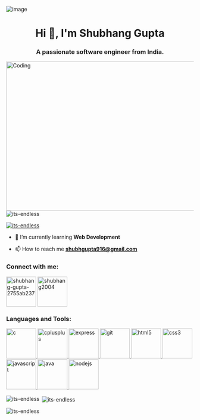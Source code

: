 ![image](https://github.com/Its-Endless/Its-Endless/assets/131682676/c42e2042-bf29-4e21-a614-3970e6f8381c)


<h1 align="center">Hi 👋, I'm Shubhang Gupta</h1>
<h3 align="center">A passionate software engineer from India.</h3>

  <img align="right" alt="Coding" width="1000" height="400" src="https://user-images.githubusercontent.com/74038190/225813708-98b745f2-7d22-48cf-9150-083f1b00d6c9.gif">

<p align="left"> <img src="https://komarev.com/ghpvc/?username=its-endless&label=Profile%20views&color=0e75b6&style=flat" alt="its-endless" /> </p>

<p align="left"> <a href="https://github.com/ryo-ma/github-profile-trophy"><img src="https://github-profile-trophy.vercel.app/?username=its-endless" alt="its-endless" /></a> </p>

- 🌱 I’m currently learning **Web Development**

- 📫 How to reach me **shubhgupta916@gmail.com**

<h3 align="left">Connect with me:</h3>
<p align="left">
<a href="https://linkedin.com/in/shubhang-gupta-2755ab237" target="blank"><img align="center" src="https://user-images.githubusercontent.com/74038190/235294012-0a55e343-37ad-4b0f-924f-c8431d9d2483.gif" alt="shubhang-gupta-2755ab237" width="80" /></a>
<a href="https://instagram.com/shubhang2004" target="blank"><img align="center" src="https://user-images.githubusercontent.com/74038190/235294013-a33e5c43-a01c-43f6-b44d-a406d8b4ab75.gif" alt="shubhang2004" width="80" /></a>
</p>

<h3 align="left">Languages and Tools:</h3>
<p align="left"> 
  <a href="https://www.cprogramming.com/" target="_blank" rel="noreferrer"> 
  <img src="https://img.icons8.com/?size=100&id=mfkStOwP4EC0&format=png&color=000000" alt="c" width="80"/> 
  </a>
  
  <a href="https://www.w3schools.com/cpp/" target="_blank" rel="noreferrer"> 
  <img src="https://img.icons8.com/?size=100&id=40669&format=png&color=000000" alt="cplusplus" width="80"/> 
  </a> 
  
  <a href="https://expressjs.com" target="_blank" rel="noreferrer"> 
  <img src="https://github.com/Anmol-Baranwal/Cool-GIFs-For-GitHub/assets/74038190/1a797f46-efe4-41e6-9e75-5303e1bbcbfa" alt="express" width="80"/> 
  </a> 
  
  <a href="https://git-scm.com/" target="_blank" rel="noreferrer"> 
    <img src="https://user-images.githubusercontent.com/74038190/212281775-b468df30-4edc-4bf8-a4ee-f52e1aaddc86.gif" alt="git" width="80"/> 
  </a> 
  
  <a href="https://www.w3.org/html/" target="_blank" rel="noreferrer"> 
    <img src="https://github.com/Anmol-Baranwal/Cool-GIFs-For-GitHub/assets/74038190/29fd6286-4e7b-4d6c-818f-c4765d5e39a9" alt="html5" width="80"/> 
  </a> 

  <a href="https://www.w3schools.com/css/" target="_blank" rel="noreferrer"> 
  <img src="https://github.com/Anmol-Baranwal/Cool-GIFs-For-GitHub/assets/74038190/67f477ed-6624-42da-99f0-1a7b1a16eecb" alt="css3" width="80"/> 
  </a> 

  <a href="https://developer.mozilla.org/en-US/docs/Web/JavaScript" target="_blank" rel="noreferrer"> 
    <img src="https://user-images.githubusercontent.com/74038190/212257454-16e3712e-945a-4ca2-b238-408ad0bf87e6.gif" alt="javascript" width="80"/> 
  </a> 
  
  <a href="https://www.java.com" target="_blank" rel="noreferrer">
    <img src="https://img.icons8.com/?size=100&id=GPfHz0SM85FX&format=png&color=000000" alt="java" width="80"/> 
  </a> 
  
  <a href="https://nodejs.org" target="_blank" rel="noreferrer"> 
    <img src="https://user-images.githubusercontent.com/74038190/212257460-738ff738-247f-4445-a718-cdd0ca76e2db.gif" alt="nodejs" width="80"/> 
  </a> 
</p>

<p><img align="left" src="https://github-readme-stats.vercel.app/api/top-langs?username=its-endless&show_icons=true&locale=en&layout=compact" alt="its-endless" /></p>

<p>&nbsp;<img align="center" src="https://github-readme-stats.vercel.app/api?username=its-endless&show_icons=true&locale=en" alt="its-endless" /></p>

<p><img align="center" src="https://github-readme-streak-stats.herokuapp.com/?user=its-endless&" alt="its-endless" /></p>

